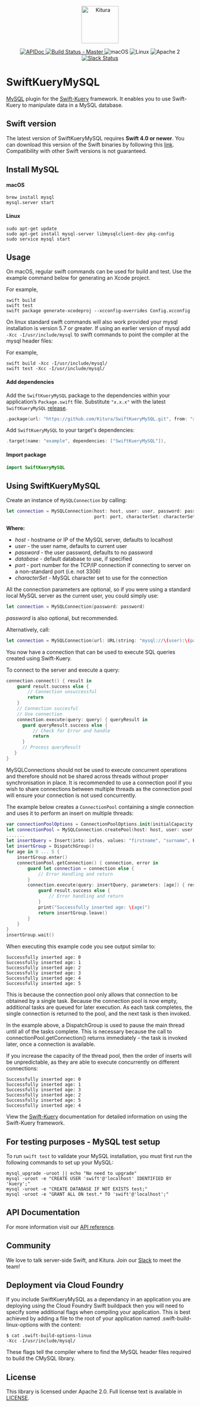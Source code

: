 <p align="center">
    <a href="http://kitura.dev/">
        <img src="https://raw.githubusercontent.com/Kitura/Kitura/master/Sources/Kitura/resources/kitura-bird.svg?sanitize=true" height="100" alt="Kitura">
    </a>
</p>


<p align="center">
    <a href="https://kitura.github.io/SwiftKueryMySQL/index.html">
    <img src="https://img.shields.io/badge/apidoc-SwiftKueryMySQL-1FBCE4.svg?style=flat" alt="APIDoc">
    </a>
    <a href="https://travis-ci.org/Kitura/SwiftKueryMySQL">
    <img src="https://travis-ci.org/Kitura/SwiftKueryMySQL.svg?branch=master" alt="Build Status - Master">
    </a>
    <img src="https://img.shields.io/badge/os-macOS-green.svg?style=flat" alt="macOS">
    <img src="https://img.shields.io/badge/os-linux-green.svg?style=flat" alt="Linux">
    <img src="https://img.shields.io/badge/license-Apache2-blue.svg?style=flat" alt="Apache 2">
    <a href="http://swift-at-ibm-slack.mybluemix.net/">
    <img src="http://swift-at-ibm-slack.mybluemix.net/badge.svg" alt="Slack Status">
    </a>
</p>

# SwiftKueryMySQL

[MySQL](https://dev.mysql.com/) plugin for the [Swift-Kuery](https://github.com/Kitura/Swift-Kuery) framework. It enables you to use Swift-Kuery to manipulate data in a MySQL database.

## Swift version
The latest version of SwiftKueryMySQL requires **Swift 4.0 or newer**. You can download this version of the Swift binaries by following this [link](https://swift.org/download/). Compatibility with other Swift versions is not guaranteed.

## Install MySQL

#### macOS
```
brew install mysql
mysql.server start
```

#### Linux
```
sudo apt-get update
sudo apt-get install mysql-server libmysqlclient-dev pkg-config
sudo service mysql start
```

## Usage

On macOS, regular swift commands can be used for build and test. Use the example command below for generating an Xcode project.

For example,
```
swift build
swift test
swift package generate-xcodeproj --xcconfig-overrides Config.xcconfig
```
On linux standard swift commands will also work provided your mysql installation is version 5.7 or greater. If using an earlier version of mysql add ` -Xcc -I/usr/include/mysql` to swift commands to point the compiler at the mysql header files:

For example,
```
swift build -Xcc -I/usr/include/mysql/
swift test -Xcc -I/usr/include/mysql/
```

#### Add dependencies

Add the `SwiftKueryMySQL` package to the dependencies within your application’s `Package.swift` file. Substitute `"x.x.x"` with the latest `SwiftKueryMySQL` [release](https://github.com/Kitura/SwiftKueryMySQL/releases).

```swift
.package(url: "https://github.com/Kitura/SwiftKueryMySQL.git", from: "x.x.x")
```

Add `SwiftKueryMySQL` to your target's dependencies:

```swift
.target(name: "example", dependencies: ["SwiftKueryMySQL"]),
```

#### Import package

  ```swift
  import SwiftKueryMySQL
  ```

## Using SwiftKueryMySQL

Create an instance of `MySQLConnection` by calling:

```swift
let connection = MySQLConnection(host: host, user: user, password: password, database: database,
                                 port: port, characterSet: characterSet)
```
**Where:**
- *host* - hostname or IP of the MySQL server, defaults to localhost
- *user* - the user name, defaults to current user
- *password* - the user password, defaults to no password
- *database* - default database to use, if specified
- *port* - port number for the TCP/IP connection if connecting to server on a non-standard port (i.e. not 3306)
- *characterSet* - MySQL character set to use for the connection

All the connection parameters are optional, so if you were using a standard local MySQL server as the current user, you could simply use:
```swift
let connection = MySQLConnection(password: password)
```
*password* is also optional, but recommended.

Alternatively, call:
```swift
let connection = MySQLConnection(url: URL(string: "mysql://\(user):\(password)@\(host):\(port)/\(database)")!))
```
You now have a connection that can be used to execute SQL queries created using Swift-Kuery.

To connect to the server and execute a query:
```swift
connection.connect() { result in
    guard result.success else {
        // Connection unsuccessful
        return
    }
    // Connection succesful
    // Use connection
    connection.execute(query: query) { queryResult in
      guard queryResult.success else {
          // Check for Error and handle
          return
      }
      // Process queryResult
   }
}
```

MySQLConnections should not be used to execute concurrent operations and therefore should not be shared across threads without proper synchronisation in place. It is recommended to use a connection pool if you wish to share connections between multiple threads as the connection pool will ensure your connection is not used concurrently.  

The example below creates a `ConnectionPool` containing a single connection and uses it to perform an insert on multiple threads:

```swift
var connectionPoolOptions = ConnectionPoolOptions.init(initialCapacity: 1, maxCapacity: 1)
let connectionPool = MySQLConnection.createPool(host: host, user: user, password: password, database: database, port: port, characterSet: nil, connectionTimeout: 10000, poolOptions: connectionPoolOptions)
.......
let insertQuery = Insert(into: infos, values: "firstname", "surname", Parameter())
let insertGroup = DispatchGroup()
for age in 0 ... 5 {
    insertGroup.enter()
    connectionPool.getConnection() { connection, error in
        guard let connection = connection else {
            // Error Handling and return
        }
        connection.execute(query: insertQuery, parameters: [age]) { result in
            guard result.success else {
                // Error handling and return
            }
            print("Successfully inserted age: \(age)")
            return insertGroup.leave()
        }
    }
}
insertGroup.wait()
```
When executing this example code you see output similar to:
```
Successfully inserted age: 0
Successfully inserted age: 1
Successfully inserted age: 2
Successfully inserted age: 3
Successfully inserted age: 4
Successfully inserted age: 5
```
This is because the connection pool only allows that connection to be obtained by a single task. Because the connection pool is now empty, additional tasks are queued for later execution. As each task completes, the single connection is returned to the pool, and the next task is then invoked.

In the example above, a DispatchGroup is used to pause the main thread until all of the tasks complete. This is necessary because the call to connectionPool.getConnection() returns immediately - the task is invoked later, once a connection is available.

If you increase the capacity of the thread pool, then the order of inserts will be unpredictable, as they are able to execute concurrently on different connections:
```
Successfully inserted age: 0
Successfully inserted age: 1
Successfully inserted age: 3
Successfully inserted age: 2
Successfully inserted age: 5
Successfully inserted age: 4
```

View the [Swift-Kuery](https://github.com/IBM-Swift/Swift-Kuery) documentation for detailed information on using the Swift-Kuery framework.


## For testing purposes - MySQL test setup

To run `swift test` to validate your MySQL installation, you must first run the following commands to set up your MySQL:
```
mysql_upgrade -uroot || echo "No need to upgrade"
mysql -uroot -e "CREATE USER 'swift'@'localhost' IDENTIFIED BY 'kuery';"
mysql -uroot -e "CREATE DATABASE IF NOT EXISTS test;"
mysql -uroot -e "GRANT ALL ON test.* TO 'swift'@'localhost';"
```

## API Documentation
For more information visit our [API reference](https://kitura.github.io/SwiftKueryMySQL/index.html).

## Community

We love to talk server-side Swift, and Kitura. Join our [Slack](http://swift-at-ibm-slack.mybluemix.net/) to meet the team!

## Deployment via Cloud Foundry

If you include SwiftKueryMySQL as a dependancy in an application you are deploying using the Cloud Foundry Swift buildpack then you will need to specify some additional flags when compiling your application. This is best achieved by adding a file to the root of your application named .swift-build-linux-options with the content:

```
$ cat .swift-build-options-linux 
-Xcc -I/usr/include/mysql/
```
These flags tell the compiler where to find the MySQL header files required to build the CMySQL library.

## License
This library is licensed under Apache 2.0. Full license text is available in [LICENSE](https://github.com/Kitura/SwiftKueryMySQL/blob/master/LICENSE.txt).
